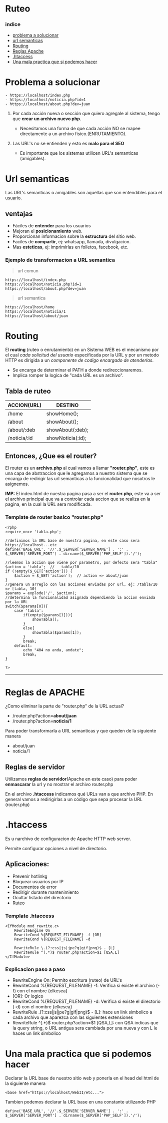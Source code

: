# Ruteo

### indice
- [problema a solucionar](#problema-a-solucionar)
- [url semanticas](#url-semanticas)
- [Routing](#routing)
- [Reglas Apache](#reglas-de-apache)
- [.htaccess](#htaccess)
- [Una mala practica que si podemos hacer](#una-mala-practica-que-si-podemos-hacer)

# Problema a solucionar

~~~
- https://localhost/index.php
- https://localhost/noticia.php?id=1
- https://localhost/about.php?dev=juan
~~~

1. Por cada acción nueva o sección que quiero agregale al sistema, tengo que **crear un archivo nuevo php**.

    - Necesitamos una forma de que cada acción NO se mapee directamente a un archivo fisico.(ENRUTAMIENTO).
2. Las URL's no se entienden y esto es **malo para el SEO**

    - Es importante que los sistemas utilicen URL's semanticas (amigables).

# Url semanticas
Las URL's semanticas o amigables son aquellas que son entendibles para el usuario.

## ventajas
- Fáciles de **entender** para los usuarios
- Mejoran el **posicionamiento** web.
- Proporcionan informacion sobre la **estructura** del sitio web.
- Faciles de **compartir**, ej: whatsapp, llamada, divulgacion.
- Mas **esteticas**, ej: imprimirlas en folletos, facebook, etc.

### Ejemplo de transformacion a URL semantica
>url comun
~~~
https://localhost/index.php
https://localhost/noticia.php?id=1
https://localhost/about.php?dev=juan
~~~
>url semantica
~~~
https://localhost/home
https://localhost/noticia/1
https://localhost/about/juan
~~~

# Routing

El **routing** (ruteo o enrutamiento) en un Sistema WEB es el mecanismo por el cual _cada solicitud del usuario_ especificada por la URL y por un metodo HTTP es dirigida a un _componente de codigo encargado de atenderlas_.

- Se encarga de determinar el PATH a donde redireccionaremos.
- Implica romper la logica de "cada URL es un archivo".

## Tabla de ruteo
| ACCION(URL)  | DESTINO           |
|--------------|-------------------|
| /home        | showHome();       |
| /about       | showAbout();      |
| /about/:deb  | showAbout(:deb);  |
| /noticia/:id | showNoticia(:id); |

## Entonces, ¿Que es el router?

El router es un **archivo.php** al cual vamos a llamar **"router.php"**, este es una capa de abstraccion que le agregamos a nuestro sistema que se encarga de redirigir las url semanticas a la funcionalidad que nosotros le asignemos.

**IMP:** El index.html de nuestra pagina pasa a ser el **router.php**, este va a ser el archivo principal que va a controlar cada accion que se realiza en la pagina, en la cual la URL sera modificada.

### Template de router basico "router.php"

~~~~
<?php
require_once 'tabla.php';

//definimos la URL base de nuestra pagina, en este caso sera https://localhost...etc
define('BASE_URL', '//'.$_SERVER['SERVER_NAME'] . ':' . $_SERVER['SERVER_PORT'] . dirname($_SERVER['PHP_SELF']).'/');

//leemos la accion que viene por parametro, por defecto sera "tabla"
$action = 'tabla';  //   tabla/10
if (!empty($_GET['action'])) {
    $action = $_GET['action'];  // action => about/juan
}
//genera un arreglo con las acciones enviadas por url, ej: /tabla/10 => [tabla, 10]
$params = explode('/', $action);
//determina la funcionalidad asignada dependiendo la accion enviada por la URL
switch($params[0]){
    case 'tabla':
        if(empty($params[1])){
            showTabla();
        }
        else{
            showTabla($params[1]);
        }
        break;
    default:
        echo "404 no anda, andate";
        break;
}

?>
~~~~
****
# Reglas de APACHE

¿Como eliminar la parte de "router.php" de la URL actual?

- /router.php?action=**about/juan**
- /router.php?action=**noticia/1**

Para poder transformarla a URL semanticas y que queden de la siguiente manera

- about/juan
- noticia/1

## Reglas de servidor
Utilizamos **reglas de servidor**(Apache en este caso) para poder **enmascarar** la url y no mostrar el archivo router.php

En el archivo **.htaccess** indicamos qué URLs van a que archivo PHP.  En general vamos a redirigirlas a un código que sepa procesar la URL (router.php)

# .htaccess

Es u narchivo de configuracion de Apache HTTP web server.

Permite configurar opciones a nivel de directorio.

## Aplicaciones:
- Prevenir hotlinkg
- Bloquear usuarios por IP
- Documentos de error
- Redirigir durante mantenimiento
- Ocultar listado del directorio
- Ruteo

### Template .htaccess
~~~
<IfModule mod_rewrite.c>
	RewriteEngine On
    RewriteCond %{REQUEST_FILENAME} -f [OR]
    RewriteCond %{REQUEST_FILENAME} -d

    RewriteRule \.(?:css|js|jpe?g|gif|png)$ - [L]
    RewriteRule ^(.*)$ router.php?action=$1 [QSA,L]
</IfModule>
~~~

### Explicacion paso a paso
- RewriteEngine On: Permito escritura (ruteo) de URL's
- RewriteCond %{REQUEST_FILENAME} -f: Verifica si existe el archivo (-f) con el nombre {elkesea}
- [OR]: Or logico
- RewriteCond %{REQUEST_FILENAME} -d: Verifica si existe el directorio (-d) con el nombre {elkesea}
- RewriteRule \.(?:css|js|jpe?g|gif|png)$ - [L]: hace un link simbolico a cada archivo que aparezca con las siguientes extensiones
- RewriteRule ^(.*)$ router.php?action=$1 [QSA,L]: con QSA indicas que la query string, o URL antigua sera cambiada por una nueva y con L le haces un link simbolico

# Una mala practica que si podemos hacer

Declarar la URL base de nuestro sitio web y ponerla en el head del html de la siguiente manera

~~~
<base href="https://localhost/WebII/etc...">
~~~

Tambien podemos declarar la URL base en una constante utilizando PHP

~~~
define('BASE_URL', '//'.$_SERVER['SERVER_NAME'] . ':' . $_SERVER['SERVER_PORT'] . dirname($_SERVER['PHP_SELF']).'/');
~~~

